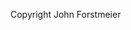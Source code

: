 Copyright <script type="text/javascript">document.write(new Date().getFullYear());</script> John Forstmeier
